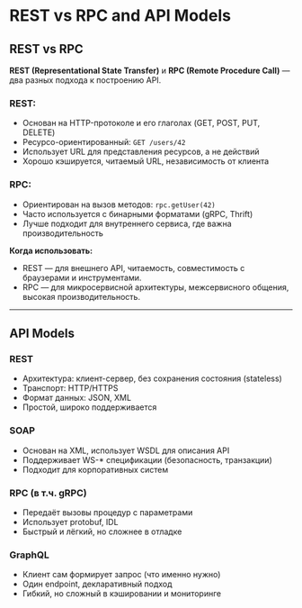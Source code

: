 # REST vs RPC and API Models

## REST vs RPC

**REST (Representational State Transfer)** и **RPC (Remote Procedure Call)** — два разных подхода к построению API.

### REST:
- Основан на HTTP-протоколе и его глаголах (GET, POST, PUT, DELETE)
- Ресурсо-ориентированный: `GET /users/42`
- Использует URL для представления ресурсов, а не действий
- Хорошо кэшируется, читаемый URL, независимость от клиента

### RPC:
- Ориентирован на вызов методов: `rpc.getUser(42)`
- Часто используется с бинарными форматами (gRPC, Thrift)
- Лучше подходит для внутреннего сервиса, где важна производительность

**Когда использовать:**
- REST — для внешнего API, читаемость, совместимость с браузерами и инструментами.
- RPC — для микросервисной архитектуры, межсервисного общения, высокая производительность.

---

## API Models

### REST
- Архитектура: клиент-сервер, без сохранения состояния (stateless)
- Транспорт: HTTP/HTTPS
- Формат данных: JSON, XML
- Простой, широко поддерживается

### SOAP
- Основан на XML, использует WSDL для описания API
- Поддерживает WS-* спецификации (безопасность, транзакции)
- Подходит для корпоративных систем

### RPC (в т.ч. gRPC)
- Передаёт вызовы процедур с параметрами
- Использует protobuf, IDL
- Быстрый и лёгкий, но сложнее в отладке

### GraphQL
- Клиент сам формирует запрос (что именно нужно)
- Один endpoint, декларативный подход
- Гибкий, но сложный в кэшировании и мониторинге